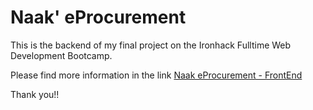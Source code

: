 # Naak' eProcurement 

This is the backend of my final project on the Ironhack Fulltime Web Development Bootcamp. 

Please find more information in the link [Naak eProcurement - FrontEnd](https://github.com/darrnz/IH-Mod3-ProcureBidding-FrontEnd)

Thank you!!
